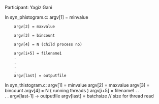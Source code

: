Participant:
	Yagiz Gani

In syn_phistogram.c: 
		argv[1] = minvalue
		
		argv[2] = maxvalue
		
		argv[3] = bincount
		
		argv[4] = N (child process no)
		
		argv[i+5] = filename1
		.
		.	
		.
		.
		argv[last] = outputfile

In syn_thistogram.c:
		argv[1] = minvalue
		argv[2] = maxvalue
		argv[3] = bincount
		argv[4] = N ( running threads )
		argv[i+5] = filename1
		.
		.	
		.
		.
		argv[last-1] -> outputfile
		argv[last] = batchsize // size for thread read
